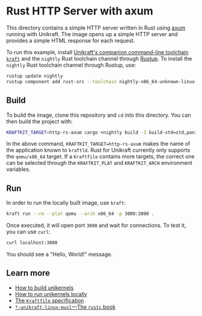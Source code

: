 # Rust HTTP Server with axum

This directory contains a simple HTTP server written in Rust using [axum](https://github.com/tokio-rs/axum) running with Unikraft.
The image opens up a simple HTTP server and provides a simple HTML response for each request.

To run this example, install [Unikraft's companion command-line toolchain `kraft`](https://unikraft.org/docs/cli) and the `nightly` Rust toolchain channel through [Rustup](https://www.rust-lang.org/tools/install).
To install the `nightly` Rust toolchain channel through Rustup, use:

```bash
rustup update nightly
rustup component add rust-src --toolchain nightly-x86_64-unknown-linux-gnu
```

## Build

To build the image, clone this repository and `cd` into this directory.
You can then build the project with:

```bash
KRAFTKIT_TARGET=http-rs-axum cargo +nightly build -Z build-std=std,panic_abort --target x86_64-unikraft-linux-musl
```

In the above command, `KRAFTKIT_TARGET=http-rs-axum` makes the name of the application known to `kraftld`.
Rust for Unikraft currently only supports the `qemu/x86_64` target.
If a `Kraftfile` contains more targets, the correct one can be selected through the `KRAFTKIT_PLAT` and `KRAFTKIT_ARCH` environment variables.

## Run

In order to run the locally built image, use `kraft`:

```bash
kraft run --rm --plat qemu --arch x86_64 -p 3000:3000 .
```

Once executed, it will open port `3000` and wait for connections.
To test it, you can use `curl`:

```bash
curl localhost:3000
```

You should see a "Hello, World!" message.

## Learn more

- [How to build unikernels](https://unikraft.org/docs/cli/building)
- [How to run unikernels locally](https://unikraft.org/docs/cli/running)
- [The `Kraftfile` specification](https://unikraft.org/docs/cli/reference/kraftfile/latest)
- [`*-unikraft-linux-musl`—The `rustc` book](https://doc.rust-lang.org/rustc/platform-support/unikraft-linux-musl.html)
